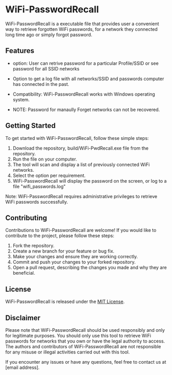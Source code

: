 # WiFi-PasswordRecall

WiFi-PasswordRecall is a executable file that provides user a convenient way to retrieve forgotten WiFi passwords, for a network they connected long time ago or simply forgot password.


## Features

- option: User can retrive password for a particular Profile/SSID or see password for all SSID networks
- Option to get a log file with all networks/SSID and passwords computer has connected in the past.
  
- Compatibility: WiFi-PasswordRecall works with Windows operating system.
- NOTE: Password for manaully Forget networks can not be recovered. 

## Getting Started

To get started with WiFi-PasswordRecall, follow these simple steps:

1. Download the repository, build/WiFi-PwdRecall.exe file from the repository.
2. Run the file on your computer.
3. The tool will scan and display a list of previously connected WiFi networks.
4. Select the option per requirement.
5. WiFi-PasswordRecall will display the password on the screen, or log to a file "wifi_passwords.log"

Note: WiFi-PasswordRecall requires administrative privileges to retrieve WiFi passwords successfully.

## Contributing

Contributions to WiFi-PasswordRecall are welcome! If you would like to contribute to the project, please follow these steps:

1. Fork the repository.
2. Create a new branch for your feature or bug fix.
3. Make your changes and ensure they are working correctly.
4. Commit and push your changes to your forked repository.
5. Open a pull request, describing the changes you made and why they are beneficial.

## License

WiFi-PasswordRecall is released under the [MIT License](LICENSE.md).

## Disclaimer

Please note that WiFi-PasswordRecall should be used responsibly and only for legitimate purposes. You should only use this tool to retrieve WiFi passwords for networks that you own or have the legal authority to access. The authors and contributors of WiFi-PasswordRecall are not responsible for any misuse or illegal activities carried out with this tool.

If you encounter any issues or have any questions, feel free to contact us at [email address].

